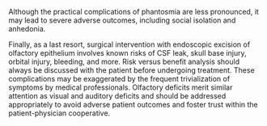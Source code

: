 Although the practical complications of phantosmia are less pronounced, it may lead to severe adverse outcomes, including social isolation and anhedonia.

Finally, as a last resort, surgical intervention with endoscopic excision of olfactory epithelium involves known risks of CSF leak, skull base injury, orbital injury, bleeding, and more. Risk versus benefit analysis should always be discussed with the patient before undergoing treatment. These complications may be exaggerated by the frequent trivialization of symptoms by medical professionals. Olfactory deficits merit similar attention as visual and auditory deficits and should be addressed appropriately to avoid adverse patient outcomes and foster trust within the patient-physician cooperative.